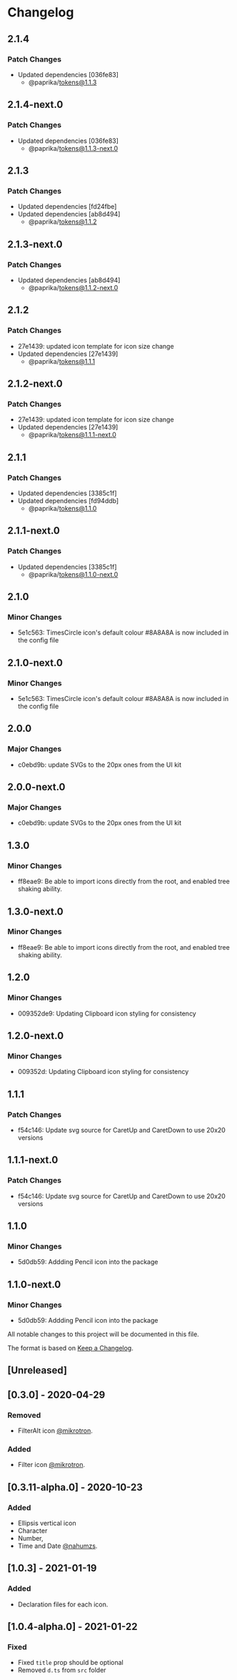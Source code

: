 # Changelog

## 2.1.4

### Patch Changes

- Updated dependencies [036fe83]
  - @paprika/tokens@1.1.3

## 2.1.4-next.0

### Patch Changes

- Updated dependencies [036fe83]
  - @paprika/tokens@1.1.3-next.0

## 2.1.3

### Patch Changes

- Updated dependencies [fd24fbe]
- Updated dependencies [ab8d494]
  - @paprika/tokens@1.1.2

## 2.1.3-next.0

### Patch Changes

- Updated dependencies [ab8d494]
  - @paprika/tokens@1.1.2-next.0

## 2.1.2

### Patch Changes

- 27e1439: updated icon template for icon size change
- Updated dependencies [27e1439]
  - @paprika/tokens@1.1.1

## 2.1.2-next.0

### Patch Changes

- 27e1439: updated icon template for icon size change
- Updated dependencies [27e1439]
  - @paprika/tokens@1.1.1-next.0

## 2.1.1

### Patch Changes

- Updated dependencies [3385c1f]
- Updated dependencies [fd94ddb]
  - @paprika/tokens@1.1.0

## 2.1.1-next.0

### Patch Changes

- Updated dependencies [3385c1f]
  - @paprika/tokens@1.1.0-next.0

## 2.1.0

### Minor Changes

- 5e1c563: TimesCircle icon's default colour #8A8A8A is now included in the config file

## 2.1.0-next.0

### Minor Changes

- 5e1c563: TimesCircle icon's default colour #8A8A8A is now included in the config file

## 2.0.0

### Major Changes

- c0ebd9b: update SVGs to the 20px ones from the UI kit

## 2.0.0-next.0

### Major Changes

- c0ebd9b: update SVGs to the 20px ones from the UI kit

## 1.3.0

### Minor Changes

- ff8eae9: Be able to import icons directly from the root, and enabled tree shaking ability.

## 1.3.0-next.0

### Minor Changes

- ff8eae9: Be able to import icons directly from the root, and enabled tree shaking ability.

## 1.2.0

### Minor Changes

- 009352de9: Updating Clipboard icon styling for consistency

## 1.2.0-next.0

### Minor Changes

- 009352d: Updating Clipboard icon styling for consistency

## 1.1.1

### Patch Changes

- f54c146: Update svg source for CaretUp and CaretDown to use 20x20 versions

## 1.1.1-next.0

### Patch Changes

- f54c146: Update svg source for CaretUp and CaretDown to use 20x20 versions

## 1.1.0

### Minor Changes

- 5d0db59: Addding Pencil icon into the package

## 1.1.0-next.0

### Minor Changes

- 5d0db59: Addding Pencil icon into the package

All notable changes to this project will be documented in this file.

The format is based on [Keep a Changelog](https://keepachangelog.com/en/1.0.0/).

## [Unreleased]

## [0.3.0] - 2020-04-29

### Removed

- FilterAlt icon [@mikrotron](https://github.com/mikrotron).

### Added

- Filter icon [@mikrotron](https://github.com/mikrotron).

## [0.3.11-alpha.0] - 2020-10-23

### Added

- Ellipsis vertical icon
- Character
- Number,
- Time and Date
  [@nahumzs](https://github.com/nahumzs).

## [1.0.3] - 2021-01-19

### Added

- Declaration files for each icon.

## [1.0.4-alpha.0] - 2021-01-22

### Fixed

- Fixed `title` prop should be optional
- Removed `d.ts` from `src` folder
